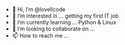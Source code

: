 - 👋 Hi, I’m @lovellcode
- 👀 I’m interested in ... getting my first IT job
- 🌱 I’m currently learning ... Python & Linux
- 💞️ I’m looking to collaborate on ... 
- 📫 How to reach me ...  

<!---
lovellcode/lovellcode is a ✨ special ✨ repository because its `README.md` (this file) appears on your GitHub profile.
You can click the Preview link to take a look at your changes.
--->
